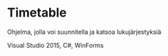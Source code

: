 ﻿# Timetable
Ohjelma, jolla voi suunnitella ja katsoa lukujärjestyksiä

Visual Studio 2015, C#, WinForms